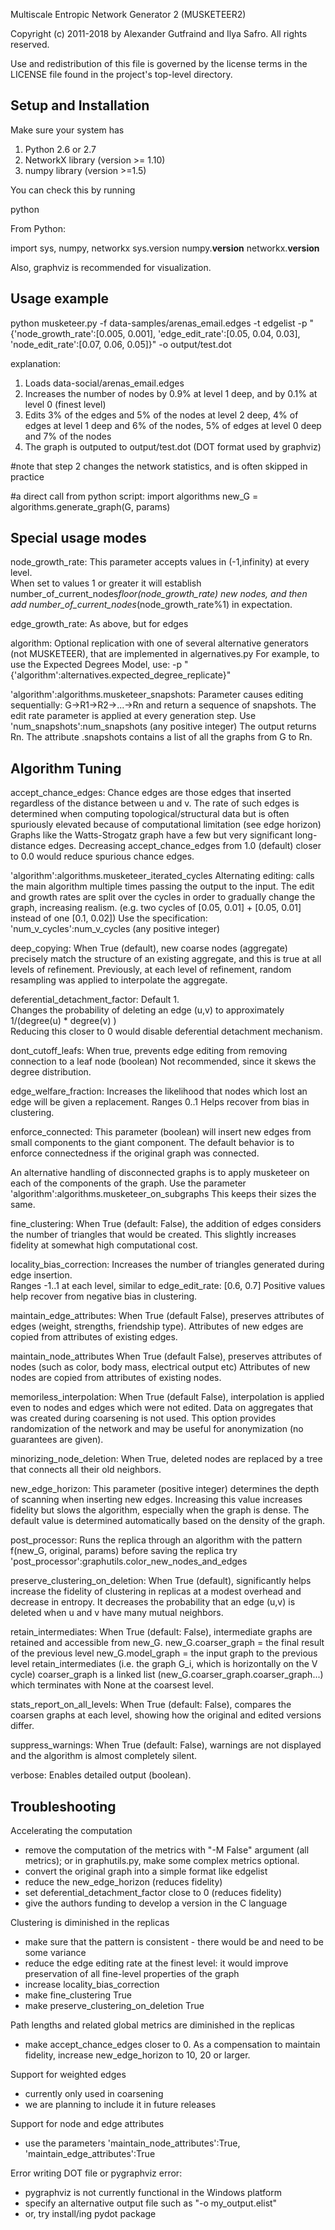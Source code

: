 Multiscale Entropic Network Generator 2 (MUSKETEER2)

Copyright (c) 2011-2018 by Alexander Gutfraind and Ilya Safro. 
All rights reserved.

Use and redistribution of this file is governed by the license terms in
the LICENSE file found in the project's top-level directory.

Setup and Installation
----------------------
Make sure your system has 
1. Python 2.6 or 2.7
2. NetworkX library (version >= 1.10)
3. numpy library (version >=1.5)

You can check this by running 

python

From Python:

import sys, numpy, networkx
sys.version
numpy.__version__
networkx.__version__

Also,
graphviz is recommended for visualization.



Usage example
-------------
python musketeer.py -f data-samples/arenas_email.edges -t edgelist -p "{'node_growth_rate':[0.005, 0.001], 'edge_edit_rate':[0.05, 0.04, 0.03], 'node_edit_rate':[0.07, 0.06, 0.05]}" -o output/test.dot

explanation:
1. Loads data-social/arenas_email.edges
2. Increases the number of nodes by 0.9% at level 1 deep, and by 0.1% at level 0 (finest level)
3. Edits 3% of the edges and 5% of the nodes at level 2 deep, 
   4% of edges at level 1 deep and 6% of the nodes,
   5% of edges at level 0 deep and 7% of the nodes
4. The graph is outputed to output/test.dot (DOT format used by graphviz)

#note that step 2 changes the network statistics, and is often skipped in practice

#a direct call from python script:
import algorithms
new_G = algorithms.generate_graph(G, params)



Special usage modes
--------------------
node_growth_rate:
This parameter accepts values in (-1,infinity) at every level.  
When set to values 1 or greater it will establish number_of_current_nodes*floor(node_growth_rate) new nodes,
and then add number_of_current_nodes*(node_growth_rate%1) in expectation.

edge_growth_rate:
As above, but for edges

algorithm:
Optional replication with one of several alternative generators (not MUSKETEER), that are implemented in algernatives.py
For example, to use the Expected Degrees Model, use:
-p "{'algorithm':alternatives.expected_degree_replicate}"


'algorithm':algorithms.musketeer_snapshots:
Parameter causes editing sequentially: G->R1->R2->...->Rn and return a sequence of snapshots.
The edit rate parameter is applied at every generation step.
Use
'num_snapshots':num_snapshots    (any positive integer)
The output returns Rn.  The attribute .snapshots contains a list of all the graphs from G to Rn.


Algorithm Tuning
----------------
accept_chance_edges:
Chance edges are those edges that inserted regardless of the distance between u and v.
The rate of such edges is determined when computing topological/structural data
but is often spuriously elevated because of computational limitation (see edge horizon)
Graphs like the Watts-Strogatz graph have a few but very significant long-distance edges.
Decreasing accept_chance_edges from 1.0 (default) closer to 0.0 would reduce spurious chance edges.

'algorithm':algorithms.musketeer_iterated_cycles
Alternating editing: calls the main algorithm multiple times passing the output to the input.
The edit and growth rates are split over the cycles 
in order to gradually change the graph, increasing realism.
(e.g. two cycles of [0.05, 0.01] + [0.05, 0.01] instead of one [0.1, 0.02])
Use the specification:
'num_v_cycles':num_v_cycles    (any positive integer)


deep_copying:
When True (default), new coarse nodes (aggregate) precisely match the structure of an existing aggregate,
and this is true at all levels of refinement.
Previously, at each level of refinement, random resampling was applied to interpolate the aggregate.

deferential_detachment_factor:
Default 1.  
Changes the probability of deleting an edge (u,v) to approximately 1/(degree(u) * degree(v) )  
Reducing this closer to 0 would disable deferential detachment mechanism.

dont_cutoff_leafs:
When true, prevents edge editing from removing connection to a leaf node (boolean)
Not recommended, since it skews the degree distribution.

edge_welfare_fraction:
Increases the likelihood that nodes which lost an edge will be given a replacement.  Ranges 0..1
Helps recover from bias in clustering.

enforce_connected:
This parameter (boolean) will insert new edges from small components to the giant component.
The default behavior is to enforce connectedness if the original graph was connected.

An alternative handling of disconnected graphs is to apply musketeer on each of the components of the graph.
Use the parameter 
'algorithm':algorithms.musketeer_on_subgraphs
This keeps their sizes the same.

fine_clustering:
When True (default: False), the addition of edges considers the number of triangles that would be created.
This slightly increases fidelity at somewhat high computational cost.

locality_bias_correction:
Increases the number of triangles generated during edge insertion.  
Ranges -1..1 at each level, similar to edge_edit_rate: [0.6, 0.7]
Positive values help recover from negative bias in clustering.

maintain_edge_attributes:
When True (default False), preserves attributes of edges (weight, strengths, friendship type). 
Attributes of new edges are copied from attributes of existing edges.

maintain_node_attributes
When True (default False), preserves attributes of nodes (such as color, body mass, electrical output etc) 
Attributes of new nodes are copied from attributes of existing nodes.
 
memoriless_interpolation:
When True (default False), interpolation is applied even to nodes and edges which were not edited.
Data on aggregates that was created during coarsening is not used.
This option provides randomization of the network and may be useful for anonymization (no guarantees are given).

minorizing_node_deletion:
When True, deleted nodes are replaced by a tree that connects all their old neighbors.

new_edge_horizon:
This parameter (positive integer) determines the depth of scanning when inserting new edges.
Increasing this value increases fidelity but slows the algorithm, especially when the graph is dense.
The default value is determined automatically based on the density of the graph.

post_processor:
Runs the replica through an algorithm with the pattern f(new_G, original, params) before saving the replica
try 'post_processor':graphutils.color_new_nodes_and_edges

preserve_clustering_on_deletion:
When True (default), significantly helps increase the fidelity of clustering in replicas at a modest overhead and decrease in entropy.
It decreases the probability that an edge (u,v) is deleted when u and v have many mutual neighbors.

retain_intermediates:
When True (default: False), intermediate graphs are retained and accessible from new_G.
  new_G.coarser_graph = the final result of the previous level
  new_G.model_graph       = the input graph to the previous level retain_intermediates (i.e. the graph G_i, which is horizontally on the V cycle)
coarser_graph is a linked list (new_G.coarser_graph.coarser_graph...) which terminates with None at the coarsest level.


stats_report_on_all_levels:
When True (default: False), compares the coarsen graphs at each level, showing how the original and edited versions differ.

suppress_warnings:
When True (default: False), warnings are not displayed and the algorithm is almost completely silent.

verbose:
Enables detailed output (boolean).


Troubleshooting
---------------
Accelerating the computation
* remove the computation of the metrics with "-M False" argument (all metrics);  or in graphutils.py, make some complex metrics optional.
* convert the original graph into a simple format like edgelist
* reduce the new_edge_horizon (reduces fidelity)
* set deferential_detachment_factor close to 0 (reduces fidelity)
* give the authors funding to develop a version in the C language

Clustering is diminished in the replicas
* make sure that the pattern is consistent - there would be and need to be some variance
* reduce the edge editing rate at the finest level: it would improve preservation of all fine-level properties of the graph
* increase locality_bias_correction
* make fine_clustering True
* make preserve_clustering_on_deletion True

Path lengths and related global metrics are diminished in the replicas
* make accept_chance_edges closer to 0.  As a compensation to maintain fidelity, increase new_edge_horizon to 10, 20 or larger.

Support for weighted edges
* currently only used in coarsening
* we are planning to include it in future releases

Support for node and edge attributes
* use the parameters 'maintain_node_attributes':True, 'maintain_edge_attributes':True

Error writing DOT file or pygraphviz error:
* pygraphviz is not currently functional in the Windows platform
* specify an alternative output file such as "-o my_output.elist"
* or, try install/ing pydot package

